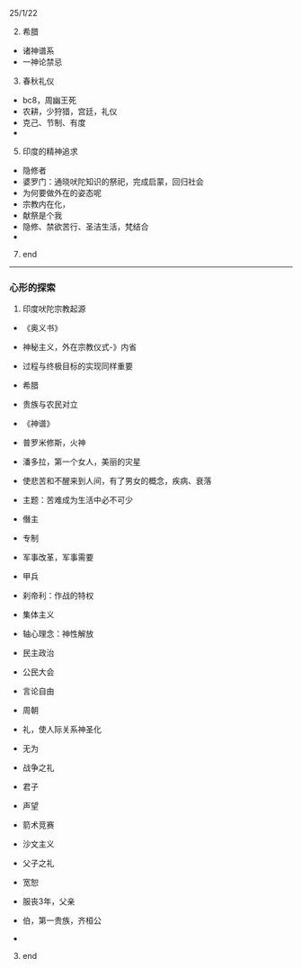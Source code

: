 
25/1/22

2. 希腊
  - 诸神谱系  
  - 一神论禁忌  
3. 春秋礼仪  
  -  bc8，周幽王死  
  -  农耕，少狩猎，宫廷，礼仪  
  -  克己、节制、有度  
  -  
5. 印度的精神追求  
  - 隐修者  
  - 婆罗门：通晓吠陀知识的祭祀，完成启蒙，回归社会  
  - 为何要做外在的姿态呢  
  - 宗教内在化，
  - 献祭是个我  
  - 隐修、禁欲苦行、圣洁生活，梵结合  
  - 
7. end

----

### 心形的探索  

1. 印度吠陀宗教起源
  - 《奥义书》  
  - 神秘主义，外在宗教仪式-》内省  
  - 过程与终极目标的实现同样重要  

  - 希腊
  - 贵族与农民对立  
  - 《神谱》  
  - 普罗米修斯，火神  
  - 潘多拉，第一个女人，美丽的灾星  
  - 使悲苦和不醒来到人间，有了男女的概念，疾病、衰落  
  - 主题：苦难成为生活中必不可少  
  - 僭主  
  - 专制  
  - 军事改革，军事需要    
  - 甲兵  
  - 刹帝利：作战的特权  
  - 集体主义  
  - 轴心理念：神性解放  
  - 民主政治  
  - 公民大会  
  - 言论自由  

  - 周朝  
  - 礼，使人际关系神圣化  
  - 无为  
  - 战争之礼  
  - 君子  
  - 声望  
  - 箭术竞赛  
  - 沙文主义  
  - 父子之礼   
  - 宽恕  
  - 服丧3年，父亲   
  - 伯，第一贵族，齐桓公  
  - 
3. end
